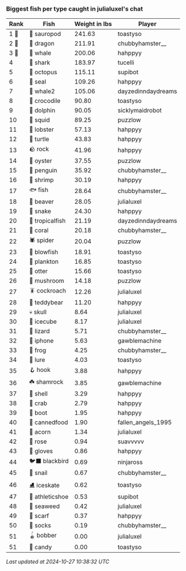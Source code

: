 ### Biggest fish per type caught in julialuxel's chat
| Rank | Fish | Weight in lbs | Player |
|------|--------|-----------|---------|
| 1 🥇  | 🦕 sauropod | 241.63 | toastyso |
| 2 🥈  | 🐉 dragon | 211.91 | chubbyhamster__ |
| 3 🥉  | 🐳 whale | 200.06 | hahppyy |
| 4  | 🦈 shark | 183.97 | tucelli |
| 5  | 🐙 octopus | 115.11 | supibot |
| 6  | 🦭 seal | 109.26 | hahppyy |
| 7  | 🐋 whale2 | 105.06 | dayzedinndaydreams |
| 8  | 🐊 crocodile | 90.80 | toastyso |
| 9  | 🐬 dolphin | 90.05 | sicklymaidrobot |
| 10  | 🦑 squid | 89.25 | puzzlow |
| 11  | 🦞 lobster | 57.13 | hahppyy |
| 12  | 🐢 turtle | 43.83 | hahppyy |
| 13  | 🪨 rock | 41.96 | hahppyy |
| 14  | 🦪 oyster | 37.55 | puzzlow |
| 15  | 🐧 penguin | 35.92 | chubbyhamster__ |
| 16  | 🦐 shrimp | 30.19 | hahppyy |
| 17  | 🐟 fish | 28.64 | chubbyhamster__ |
| 18  | 🦫 beaver | 28.05 | julialuxel |
| 19  | 🐍 snake | 24.30 | hahppyy |
| 20  | 🐠 tropicalfish | 21.19 | dayzedinndaydreams |
| 21  | 🪸 coral | 20.18 | chubbyhamster__ |
| 22  | 🕷️ spider | 20.04 | puzzlow |
| 23  | 🐡 blowfish | 18.91 | toastyso |
| 24  | 🦠 plankton | 16.85 | toastyso |
| 25  | 🦦 otter | 15.66 | toastyso |
| 26  | 🍄 mushroom | 14.18 | puzzlow |
| 27  | 🪳 cockroach | 12.26 | julialuxel |
| 28  | 🧸 teddybear | 11.20 | hahppyy |
| 29  | 💀 skull | 8.64 | julialuxel |
| 30  | 🧊 icecube | 8.17 | julialuxel |
| 31  | 🦎 lizard | 5.71 | chubbyhamster__ |
| 32  | 📱 iphone | 5.63 | gawblemachine |
| 33  | 🐸 frog | 4.25 | chubbyhamster__ |
| 34  | 🎏 lure | 4.03 | toastyso |
| 35  | 🪝 hook | 3.88 | hahppyy |
| 36  | ☘️ shamrock | 3.85 | gawblemachine |
| 37  | 🐚 shell | 3.29 | hahppyy |
| 38  | 🦀 crab | 2.79 | hahppyy |
| 39  | 👢 boot | 1.95 | hahppyy |
| 40  | 🥫 cannedfood | 1.90 | fallen_angels_1995 |
| 41  | 🌰 acorn | 1.34 | julialuxel |
| 42  | 🌹 rose | 0.94 | suavvvvv |
| 43  | 🧤 gloves | 0.86 | hahppyy |
| 44  | 🐦‍⬛ blackbird | 0.69 | ninjaross |
| 45  | 🐌 snail | 0.67 | chubbyhamster__ |
| 46  | ⛸️ iceskate | 0.62 | toastyso |
| 47  | 👟 athleticshoe | 0.53 | supibot |
| 48  | 🌿 seaweed | 0.42 | julialuxel |
| 49  | 🧣 scarf | 0.37 | hahppyy |
| 50  | 🧦 socks | 0.19 | chubbyhamster__ |
| 51  | 🪀 bobber | 0.00 | julialuxel |
| 51  | 🍬 candy | 0.00 | toastyso |

_Last updated at 2024-10-27 10:38:32 UTC_
